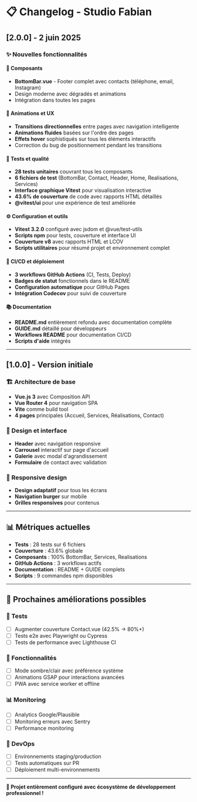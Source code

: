 # 📋 Changelog - Studio Fabian

## [2.0.0] - 2 juin 2025

### ✨ Nouvelles fonctionnalités

#### 🧩 Composants
- **BottomBar.vue** - Footer complet avec contacts (téléphone, email, Instagram)
- Design moderne avec dégradés et animations
- Intégration dans toutes les pages

#### 🎨 Animations et UX  
- **Transitions directionnelles** entre pages avec navigation intelligente
- **Animations fluides** basées sur l'ordre des pages
- **Effets hover** sophistiqués sur tous les éléments interactifs
- Correction du bug de positionnement pendant les transitions

#### 🧪 Tests et qualité
- **28 tests unitaires** couvrant tous les composants
- **6 fichiers de test** (BottomBar, Contact, Header, Home, Realisations, Services)
- **Interface graphique Vitest** pour visualisation interactive
- **43.6% de couverture** de code avec rapports HTML détaillés
- **@vitest/ui** pour une expérience de test améliorée

#### ⚙️ Configuration et outils
- **Vitest 3.2.0** configuré avec jsdom et @vue/test-utils
- **Scripts npm** pour tests, couverture et interface UI
- **Couverture v8** avec rapports HTML et LCOV
- **Scripts utilitaires** pour résumé projet et environnement complet

#### 🚀 CI/CD et déploiement
- **3 workflows GitHub Actions** (CI, Tests, Deploy)
- **Badges de statut** fonctionnels dans le README
- **Configuration automatique** pour GitHub Pages
- **Intégration Codecov** pour suivi de couverture

#### 📚 Documentation
- **README.md** entièrement refondu avec documentation complète
- **GUIDE.md** détaillé pour développeurs
- **Workflows README** pour documentation CI/CD
- **Scripts d'aide** intégrés

---

## [1.0.0] - Version initiale

### 🏗️ Architecture de base
- **Vue.js 3** avec Composition API
- **Vue Router 4** pour navigation SPA
- **Vite** comme build tool
- **4 pages** principales (Accueil, Services, Réalisations, Contact)

### 🎨 Design et interface
- **Header** avec navigation responsive
- **Carrousel** interactif sur page d'accueil
- **Galerie** avec modal d'agrandissement
- **Formulaire** de contact avec validation

### 📱 Responsive design
- **Design adaptatif** pour tous les écrans
- **Navigation burger** sur mobile
- **Grilles responsives** pour contenus

---

## 📊 Métriques actuelles

- **Tests** : 28 tests sur 6 fichiers
- **Couverture** : 43.6% globale
- **Composants** : 100% BottomBar, Services, Realisations
- **GitHub Actions** : 3 workflows actifs
- **Documentation** : README + GUIDE complets
- **Scripts** : 9 commandes npm disponibles

---

## 🎯 Prochaines améliorations possibles

### 🧪 Tests
- [ ] Augmenter couverture Contact.vue (42.5% → 80%+)
- [ ] Tests e2e avec Playwright ou Cypress
- [ ] Tests de performance avec Lighthouse CI

### 🚀 Fonctionnalités
- [ ] Mode sombre/clair avec préférence système
- [ ] Animations GSAP pour interactions avancées
- [ ] PWA avec service worker et offline

### 📊 Monitoring
- [ ] Analytics Google/Plausible
- [ ] Monitoring erreurs avec Sentry
- [ ] Performance monitoring

### 🔧 DevOps
- [ ] Environnements staging/production
- [ ] Tests automatiques sur PR
- [ ] Déploiement multi-environnements

---

**🎉 Projet entièrement configuré avec écosystème de développement professionnel !**
